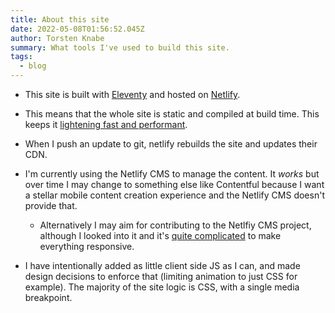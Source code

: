 ```yaml
---
title: About this site
date: 2022-05-08T01:56:52.045Z
author: Torsten Knabe
summary: What tools I've used to build this site.
tags:
  - blog
---
```

* This site is built with [Eleventy](https://www.11ty.dev/) and hosted on [Netlify](https://www.netlify.com/).
* This means that the whole site is static and compiled at build time. This keeps it [lightening fast and performant](https://www.11ty.dev/speedlify/torstenknabe-com/).
* When I push an update to git, netlify rebuilds the site and updates their CDN.
* I'm currently using the Netlify CMS to manage the content. It *works* but over time I may change to something else like Contentful because I want a stellar mobile content creation experience and the Netlify CMS doesn't provide that.

  * Alternatively I may aim for contributing to the Netlfiy CMS project, although I looked into it and it's [quite complicated](https://github.com/netlify/netlify-cms/issues/2557) to make everything responsive.
* I have intentionally added as little client side JS as I can, and made design decisions to enforce that (limiting animation to just CSS for example). The majority of the site logic is CSS, with a single media breakpoint.